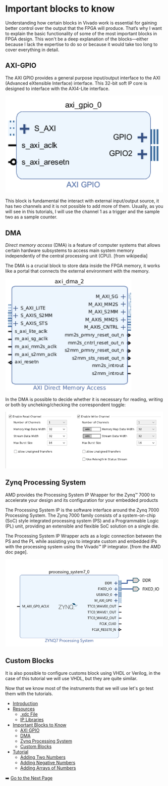 # Important blocks to know

Understanding how certain blocks in Vivado work is essential for gaining better control over the output that the FPGA will produce. That’s why I want to explain the basic functionality of some of the most important blocks in FPGA design. This won't be a deep explanation of the blocks—either because I lack the expertise to do so or because it would take too long to cover everything in detail.

## AXI-GPIO
The AXI GPIO provides a general purpose input/output interface to the AXI (Advanced eXtensible Interface) interface. This 32-bit soft IP core is designed to interface with the AXI4-Lite interface.

<img src="./images/gpio.png" alt="Vivado Block Diagram" width="500"/>

This block is fundamental the interact with external input/output source, it has two channels and it is not possible to add more of them. Usually, as you will see in this tutorials, I will use the channel 1 as a trigger and the sample two as a sample counter. 

## DMA
*Direct memory access* (DMA) is a feature of computer systems that allows certain hardware subsystems to access main system memory independently of the central processing unit (CPU). [from wikipedia]

The DMA is a crucial block to store data inside the FPGA memory, it works like a portal that connects the external environment with the memory. 

<img src="./images/dma2.png" alt="Vivado Block Diagram" width="400"/> 

In the DMA is possible to decide whether it is necessary for reading, writing or both by uncheking/checking the correspondent toggle:

<img src="./images/toggles.png" alt="Vivado Block Diagram" width="500"/>

## Zynq Processing System

AMD provides the Processing System IP Wrapper for the Zynq™ 7000 to accelerate your design and its configuration for your embedded products

The Processing System IP is the software interface around the Zynq 7000 Processing System. The Zynq 7000 family consists of a system-on-chip (SoC) style integrated processing system (PS) and a Programmable Logic (PL) unit, providing an extensible and flexible SoC solution on a single die.

The Processing System IP Wrapper acts as a logic connection between the PS and the PL while assisting you to integrate custom and embedded IPs with the processing system using the Vivado™ IP integrator. [from the AMD doc page].

<img src="./images/processingSystem.png" alt="Vivado Block Diagram" width="500"/>

## Custom Blocks

It is also possible to configure customs block using VHDL or Verilog, in the case of this tutorial we will use VHDL, but they are quite similar.

Now that we know most of the instruments that we will use let's go test them with the tutorials.

- [Introduction](introduction.md)
- [Resources](resources.md)
  - [.xdc File](resources.md#the-xdc-file)
  - [IP Libraries](resources.md#the-ip-libraries)
- [Important Blocks to Know](important-blocks-to-know.md)
  - [AXI GPIO](/wiki/important-blocks-to-know.md#axi-gpio)
  - [DMA](/wiki/important-blocks-to-know.md#dma)
  - [Zynq Processing System](/wiki/important-blocks-to-know.md#zynq-processing-system) 
  - [Custom Blocks](important-blocks-to-know.md#custom-blocks)
- [Tutorial](/tutorials/Introduction-to-tutorials.md)
  - [Adding Two Numbers](/tutorials/adding-two-numbers.md)
  - [Adding Negative Numbers](/tutorials/adding-negative-numbers.md)
  - [Adding Arrays of Numbers](/tutorials/adding-arrays-of-numbers.md)




➡️ [Go to the Next Page](../tutorials/IntroductionToTutorials.md)

